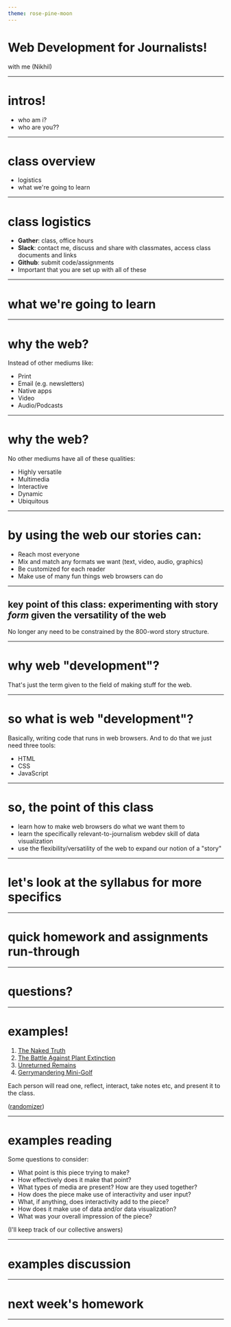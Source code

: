 ```yaml
---
theme: rose-pine-moon
---
```


# Web Development for Journalists!

with me (Nikhil)

---

# intros!

- who am i?
- who are you??

---

# class overview

- logistics
- what we're going to learn

---

# class logistics

- **Gather**: class, office hours
- **Slack**: contact me, discuss and share with classmates, access class documents and links
- **Github**: submit code/assignments
- Important that you are set up with all of these

---

# what we're going to learn

---

# why the web?

Instead of other mediums like:

- Print
- Email (e.g. newsletters)
- Native apps
- Video
- Audio/Podcasts

---

# why the web?

No other mediums have all of these qualities:

- Highly versatile
- Multimedia
- Interactive
- Dynamic
- Ubiquitous

---

# by using the web our stories can:

- Reach most everyone
- Mix and match any formats we want (text, video, audio, graphics)
- Be customized for each reader
- Make use of many fun things web browsers can do

---

## key point of this class: experimenting with story _form_ given the versatility of the web

No longer any need to be constrained by the 800-word story structure.

---

# why web "development"?

That's just the term given to the field of making stuff for the web.

---

# so what is web "development"?

Basically, writing code that runs in web browsers. And to do that we just need three tools:

- HTML
- CSS
- JavaScript

---

# so, the point of this class

- learn how to make web browsers do what we want them to
- learn the specifically relevant-to-journalism webdev skill of data visualization
- use the flexibility/versatility of the web to expand our notion of a "story"

---

# let's look at the syllabus for more specifics

---

# quick homework and assignments run-through

---

# questions?

---

# examples!

1. [The Naked Truth](https://pudding.cool/2021/03/foundation-names/)
2. [The Battle Against Plant Extinction](https://www.reuters.com/graphics/GLOBAL-ENVIRONMENT/PLANTS-RECOVERY/egvbyynabpq/index.html)
3. [Unreturned Remains](https://projects.propublica.org/repatriation-nagpra-database/)
4. [Gerrymandering Mini-Golf](https://www.washingtonpost.com/politics/interactive/2022/redistricting-mini-golf/?pwapi_token=eyJ0eXAiOiJKV1QiLCJhbGciOiJIUzI1NiJ9.eyJzdWJpZCI6IjIwMDAxMTk4IiwicmVhc29uIjoiZ2lmdCIsIm5iZiI6MTY3MjI1NzU1MSwiaXNzIjoic3Vic2NyaXB0aW9ucyIsImV4cCI6MTY3MzQ2NzE1MSwiaWF0IjoxNjcyMjU3NTUxLCJqdGkiOiJjOTY4OTNhNi1lMGUxLTQzZmMtYWNiMS0zNTA1NjMyNmI5ZjciLCJ1cmwiOiJodHRwczovL3d3dy53YXNoaW5ndG9ucG9zdC5jb20vcG9saXRpY3MvaW50ZXJhY3RpdmUvMjAyMi9yZWRpc3RyaWN0aW5nLW1pbmktZ29sZi8ifQ.Z8708MxLnvviHTsqiBYBQj_NbIcEwF0Isgfem-k2SHY&itid=gfta)

Each person will read one, reflect, interact, take notes etc, and present it to the class.

([randomizer](https://www.randomlists.com/team-generator))

---

# examples reading

Some questions to consider:

- What point is this piece trying to make?
- How effectively does it make that point?
- What types of media are present? How are they used together?
- How does the piece make use of interactivity and user input?
- What, if anything, does interactivity add to the piece?
- How does it make use of data and/or data visualization?
- What was your overall impression of the piece?

(I'll keep track of our collective answers)

---

# examples discussion

---

# next week's homework

---
